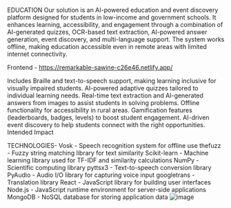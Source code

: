EDUCATION
Our solution is an AI-powered education and event discovery platform designed for students in low-income and government schools. It enhances learning, accessibility, and engagement through a combination of AI-generated quizzes, OCR-based text extraction, AI-powered answer generation, event discovery, and multi-language support. The system works offline, making education accessible even in remote areas with limited internet connectivity.



Frontend - https://remarkable-sawine-c26e46.netlify.app/

Includes Braille and text-to-speech support, making learning inclusive for visually impaired students.
AI-powered adaptive quizzes tailored to individual learning needs.
Real-time text extraction and AI-generated answers from images to assist students in solving problems.
Offline functionality for accessibility in rural areas.
Gamification features (leaderboards, badges, levels) to boost student engagement.
AI-driven event discovery to help students connect with the right opportunities.
Intended Impact



TECHNOLOGIES-
Vosk - Speech recognition system for offline use 
thefuzz - Fuzzy string matching library for text similarity 
Scikit-learn - Machine learning library used for TF-IDF and similarity calculations 
NumPy - Scientific computing library 
pyttsx3 - Text-to-speech conversion library 
PyAudio - Audio I/O library for capturing voice input 
googletrans - Translation library 
React - JavaScript library for building user interfaces 
Node.js - JavaScript runtime environment for server-side applications 
MongoDB - NoSQL database for storing application data 
![image](https://github.com/user-attachments/assets/03694d54-19f8-4027-baa0-175db3d6e278)

